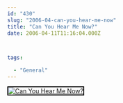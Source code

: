 ```yaml
---
id: "430"
slug: "2006-04-can-you-hear-me-now"
title: "Can You Hear Me Now?"
date: 2006-04-11T11:16:04.000Z



tags:

  - "General"
---
```

<div class="sqs-html-content">
  <div style="float: left; margin-right: 10px; margin-bottom: 10px;"> <a href="http://www.flickr.com/photos/mclazarus/126987574/" title="Can You Hear Me Now?"><img src="http://static.flickr.com/46/126987574_eb1c516a59_m.jpg" alt="Can You Hear Me Now?" style="border: solid 2px #000000;" /></a>
</div>
<p><br clear="all" /></p>
</div>
